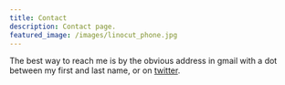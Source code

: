 ```yaml
---
title: Contact
description: Contact page.
featured_image: /images/linocut_phone.jpg
---
```


The best way to reach me is by the obvious address in gmail with a dot between my first and last name, or on [twitter](https://twitter.com/matvil).